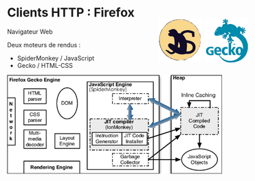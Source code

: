 
# Clients HTTP : Firefox
Navigateur Web

Deux moteurs de rendus :
- SpiderMonkey / JavaScript
- Gecko / HTML-CSS

<img src="images/gecko_arch.png" width="500" class="mt-10 mx-auto"/>

<img src="images/spidermonkey.png" width="100" style="position: absolute; top:120px; right:280px"/>

<img src="images/gecko.gif" width="100" style="position: absolute; top:120px; right:170px"/>
